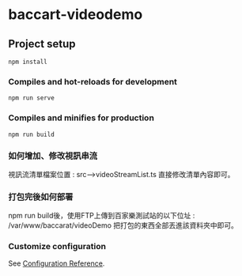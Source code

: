 # baccart-videodemo

## Project setup
```
npm install
```

### Compiles and hot-reloads for development
```
npm run serve
```

### Compiles and minifies for production
```
npm run build
```
### 如何增加、修改視訊串流
視訊流清單檔案位置 : src-->videoStreamList.ts
直接修改清單內容即可。
### 打包完後如何部署
npm run build後，使用FTP上傳到百家樂測試站的以下位址 : 
/var/www/baccarat/videoDemo
把打包的東西全部丟進該資料夾中即可。

### Customize configuration
See [Configuration Reference](https://cli.vuejs.org/config/).

